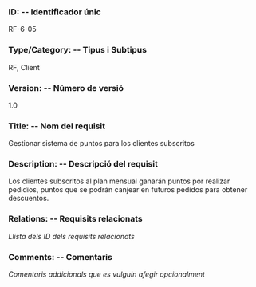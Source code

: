 ### ID: -- Identificador únic
RF-6-05

### Type/Category: -- Tipus i Subtipus
RF, Client

### Version: -- Número de versió
1.0

### Title: -- Nom del requisit
Gestionar sistema de puntos para los clientes subscritos

### Description: -- Descripció del requisit
Los clientes subscritos al plan mensual ganarán puntos por realizar pedidios, puntos que se podrán canjear en futuros pedidos para obtener descuentos.

### Relations: -- Requisits relacionats
_Llista dels ID dels requisits relacionats_

### Comments: -- Comentaris
_Comentaris addicionals que es vulguin afegir opcionalment_
